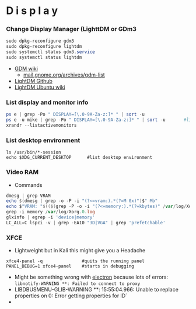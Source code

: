 # D i s p l a y

### Change Display Manager (LighttDM or GDm3
````powershell
sudo dpkg-reconfigure gdm3
sudo dpkg-reconfigure lightdm
sudo systemctl status gdm3.service
sudo systemctl status lightdm
````
- [GDM wiki](https://wiki.gnome.org/Projects/GDM)
  - [mail.gnome.org/archives/gdm-list](https://mail.gnome.org/archives/gdm-list/)
- [LightDM Github](https://github.com/canonical/lightdm)
- [LightDM Ubuntu wiki](https://wiki.ubuntu.com/LightDM)

### List display and monitor info
````powershell
ps e | grep -Po " DISPLAY=[\.0-9A-Za-z:]* " | sort -u
ps e -u mike | grep -Po " DISPLAY=[\.0-9A-Za-z:]* " | sort -u       #listing displays for user mike
xrandr --listactivemonitors
````
### List desktop environment
````
ls /usr/bin/*-session
echo $XDG_CURRENT_DESKTOP      #list desktop environment
````

### Video RAM
- Commands
````powershell
dmesg | grep VRAM
echo $(dmesg | grep -o -P -i "(?<=vram:).*(?=M 0x)")$" Mb"
echo $"VRAM: "$(($(grep -P -o -i "(?<=memory:).*(?=kbytes)" /var/log/Xorg.0.log) / 1024))$" Mb"
grep -i memory /var/log/Xorg.0.log
glxinfo | egrep -i 'device|memory'
LC_ALL=C lspci -v | grep -EA10 "3D|VGA" | grep 'prefetchable' 
````

### XFCE
- Lightweight but in Kali this might give you a Headache
````
xfce4-panel -q               #quits the running panel
PANEL_DEBUG=1 xfce4-panel    #starts in debugging
````
- Might be something wrong with [electron](https://github.com/electron/electron/issues/14362) because lots of errors: `libnotify-WARNING **: Failed to connect to proxy`
- LIBDBUSMENU-GLIB-WARNING **: 15:55:04.966: Unable to replace properties on 0: Error getting properties for ID`
- 
